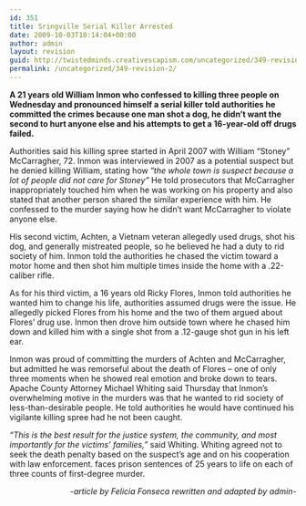```yaml
---
id: 351
title: Sringville Serial Killer Arrested
date: 2009-10-03T10:14:04+00:00
author: admin
layout: revision
guid: http://twistedminds.creativescapism.com/uncategorized/349-revision-2/
permalink: /uncategorized/349-revision-2/
---
```

<p class="dropcap-first">
  <strong>A 21 years old William Inmon who confessed to killing three people on Wednesday and pronounced himself a serial killer told authorities he committed the crimes because one man shot a dog, he didn&#8217;t want the second to hurt anyone else and his attempts to get a 16-year-old off drugs failed.</strong>
</p>

Authorities said his killing spree started in April 2007 with William &#8220;Stoney&#8221; McCarragher, 72. Inmon was interviewed in 2007 as a potential suspect but he denied killing William, stating how &#8220;_the whole town is suspect because a lot of people did not care for Stoney&#8221;_ He told prosecutors that McCarragher inappropriately touched him when he was working on his property and also stated that another person shared the similar experience with him. He confessed to the murder saying how he didn&#8217;t want McCarragher to violate anyone else.

His second victim, Achten, a Vietnam veteran allegedly used drugs, shot his dog, and generally mistreated people, so he believed he had a duty to rid society of him. Inmon told the authorities he chased the victim toward a motor home and then shot him multiple times inside the home with a .22-caliber rifle.

As for his third victim, a 16 years old Ricky Flores, Inmon told authorities he wanted him to change his life, authorities assumed drugs were the issue. He allegedly picked Flores from his home and the two of them argued about Flores&#8217; drug use. Inmon then drove him outside town where he chased him down and killed him with a single shot from a .12-gauge shot gun in his left ear.

Inmon was proud of committing the murders of Achten and McCarragher, but admitted he was remorseful about the death of Flores &#8211; one of only three moments when he showed real emotion and broke down to tears. Apache County Attorney Michael Whiting said Thursday that Inmon&#8217;s overwhelming motive in the murders was that he wanted to rid society of less-than-desirable people. He told authorities he would have continued his vigilante killing spree had he not been caught.

_&#8220;This is the best result for the justice system, the community, and most importantly for the victims&#8217; families,&#8221;_ said Whiting. Whiting agreed not to seek the death penalty based on the suspect&#8217;s age and on his cooperation with law enforcement. faces prison sentences of 25 years to life on each of three counts of first-degree murder.

<p style="text-align: right;">
  <em>-article by Felicia Fonseca rewritten and adapted by admin-</em>
</p>